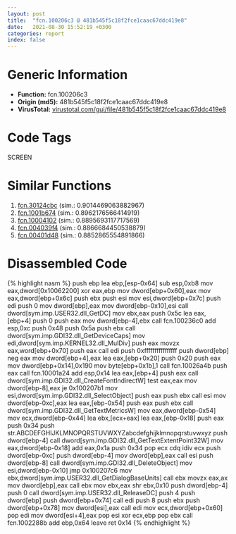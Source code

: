 ```yaml
---
layout: post
title:  "fcn.100206c3 @ 481b545f5c18f2fce1caac67ddc419e8"
date:   2021-08-30 15:52:19 +0300
categories: report
index: false
---
```


# Generic Information
- **Function:** fcn.100206c3
- **Origin (md5):** 481b545f5c18f2fce1caac67ddc419e8
- **VirusTotal:** [virustotal.com/gui/file/481b545f5c18f2fce1caac67ddc419e8][virustotal_ref]

# Code Tags
<span class="tag" id="SCREEN">SCREEN</span>


# Similar Functions

1. [fcn.30124cbc][similar_1_ref] (sim.: 0.9014469063882967)
2. [fcn.1001b674][similar_2_ref] (sim.: 0.8962176566414919)
3. [fcn.10004102][similar_3_ref] (sim.: 0.8895693117717569)
4. [fcn.004039f4][similar_4_ref] (sim.: 0.8866684450538879)
5. [fcn.00401d48][similar_5_ref] (sim.: 0.8852865554891866)


# Disassembled Code

{% highlight nasm %}
push ebp
lea ebp,[esp-0x64]
sub esp,0xb8
mov eax,dword[0x10062200]
xor eax,ebp
mov dword[ebp+0x60],eax
mov eax,dword[ebp+0x6c]
push ebx
push esi
mov esi,dword[ebp+0x7c]
push edi
push 0
mov dword[ebp],eax
mov dword[ebp-0x10],esi
call dword[sym.imp.USER32.dll_GetDC]
mov ebx,eax
push 0x5c
lea eax,[ebp+4]
push 0
push eax
mov dword[ebp-4],ebx
call fcn.100236c0
add esp,0xc
push 0x48
push 0x5a
push ebx
call dword[sym.imp.GDI32.dll_GetDeviceCaps]
mov edi,dword[sym.imp.KERNEL32.dll_MulDiv]
push eax
movzx eax,word[ebp+0x70]
push eax
call edi
push 0xffffffffffffffff
push dword[ebp]
neg eax
mov dword[ebp+4],eax
lea eax,[ebp+0x20]
push 0x20
push eax
mov dword[ebp+0x14],0x190
mov byte[ebp+0x1b],1
call fcn.10026a4b
push eax
call fcn.10001a24
add esp,0x14
lea eax,[ebp+4]
push eax
call dword[sym.imp.GDI32.dll_CreateFontIndirectW]
test eax,eax
mov dword[ebp-8],eax
je 0x100207b1
mov esi,dword[sym.imp.GDI32.dll_SelectObject]
push eax
push ebx
call esi
mov dword[ebp-0xc],eax
lea eax,[ebp-0x54]
push eax
push ebx
call dword[sym.imp.GDI32.dll_GetTextMetricsW]
mov eax,dword[ebp-0x54]
mov ecx,dword[ebp-0x44]
lea ebx,[ecx+eax]
lea eax,[ebp-0x18]
push eax
push 0x34
push str.ABCDEFGHIJKLMNOPQRSTUVWXYZabcdefghijklmnopqrstuvwxyz
push dword[ebp-4]
call dword[sym.imp.GDI32.dll_GetTextExtentPoint32W]
mov eax,dword[ebp-0x18]
add eax,0x1a
push 0x34
pop ecx
cdq 
idiv ecx
push dword[ebp-0xc]
push dword[ebp-4]
mov dword[ebp],eax
call esi
push dword[ebp-8]
call dword[sym.imp.GDI32.dll_DeleteObject]
mov esi,dword[ebp-0x10]
jmp 0x100207c6
mov ebx,dword[sym.imp.USER32.dll_GetDialogBaseUnits]
call ebx
movzx eax,ax
mov dword[ebp],eax
call ebx
mov ebx,eax
shr ebx,0x10
push dword[ebp-4]
push 0
call dword[sym.imp.USER32.dll_ReleaseDC]
push 4
push dword[ebp]
push dword[ebp+0x74]
call edi
push 8
push ebx
push dword[ebp+0x78]
mov dword[esi],eax
call edi
mov ecx,dword[ebp+0x60]
pop edi
mov dword[esi+4],eax
pop esi
xor ecx,ebp
pop ebx
call fcn.1002288b
add ebp,0x64
leave 
ret 0x14
{% endhighlight %}


[similar_1_ref]: /report/fcn.30124cbc@0a3653d3e8fb1320d70b4e1441359302
[similar_2_ref]: /report/fcn.1001b674@880ba8b1983575bc0c5ed1cb79dcde8f
[similar_3_ref]: /report/fcn.10004102@01917ef1a6330a4695a0deaf2b7bc13a
[similar_4_ref]: /report/fcn.004039f4@0cb2d61ee2bb08c35289961542a08513
[similar_5_ref]: /report/fcn.00401d48@805156a7be59534194996cc728d4bbeb
[virustotal_ref]: https://www.virustotal.com/gui/file/481b545f5c18f2fce1caac67ddc419e8
